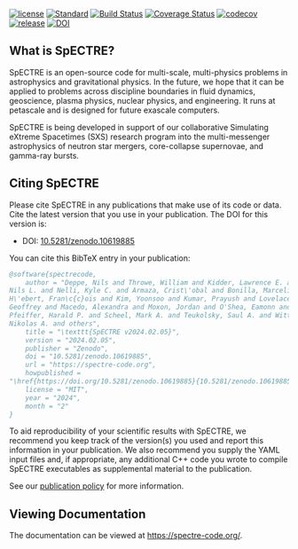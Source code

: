 [//]: # (Distributed under the MIT License.)
[//]: # (See LICENSE.txt for details.)

[![license](https://img.shields.io/badge/license-MIT-blue.svg)](https://github.com/sxs-collaboration/spectre/blob/develop/LICENSE.txt)
[![Standard](https://img.shields.io/badge/c%2B%2B-20-blue.svg)](https://en.wikipedia.org/wiki/C%2B%2B#Standardization)
[![Build Status](https://github.com/sxs-collaboration/spectre/workflows/Tests/badge.svg?branch=develop)](https://github.com/sxs-collaboration/spectre/actions)
[![Coverage Status](https://coveralls.io/repos/github/sxs-collaboration/spectre/badge.svg?branch=develop)](https://coveralls.io/github/sxs-collaboration/spectre?branch=develop)
[![codecov](https://codecov.io/gh/sxs-collaboration/spectre/branch/develop/graph/badge.svg)](https://codecov.io/gh/sxs-collaboration/spectre)
[![release](https://img.shields.io/badge/release-v2024.02.05-informational)](https://github.com/sxs-collaboration/spectre/releases/tag/v2024.02.05)
[![DOI](https://zenodo.org/badge/doi/10.5281/zenodo.10619885.svg)](https://doi.org/10.5281/zenodo.10619885)

## What is SpECTRE?

SpECTRE is an open-source code for multi-scale, multi-physics problems
in astrophysics and gravitational physics. In the future, we hope that
it can be applied to problems across discipline boundaries in fluid
dynamics, geoscience, plasma physics, nuclear physics, and
engineering. It runs at petascale and is designed for future exascale
computers.

SpECTRE is being developed in support of our collaborative Simulating
eXtreme Spacetimes (SXS) research program into the multi-messenger
astrophysics of neutron star mergers, core-collapse supernovae, and
gamma-ray bursts.

## Citing SpECTRE

Please cite SpECTRE in any publications that make use of its code or data. Cite
the latest version that you use in your publication. The DOI for this version
is:

- DOI: [10.5281/zenodo.10619885](https://doi.org/10.5281/zenodo.10619885)

You can cite this BibTeX entry in your publication:

<!-- The BibTeX entry below is updated automatically at releases -->
<!-- BIBTEX ENTRY -->
```bib
@software{spectrecode,
    author = "Deppe, Nils and Throwe, William and Kidder, Lawrence E. and Vu,
Nils L. and Nelli, Kyle C. and Armaza, Crist\'obal and Bonilla, Marceline S. and
H\'ebert, Fran\c{c}ois and Kim, Yoonsoo and Kumar, Prayush and Lovelace,
Geoffrey and Macedo, Alexandra and Moxon, Jordan and O'Shea, Eamonn and
Pfeiffer, Harald P. and Scheel, Mark A. and Teukolsky, Saul A. and Wittek,
Nikolas A. and others",
    title = "\texttt{SpECTRE v2024.02.05}",
    version = "2024.02.05",
    publisher = "Zenodo",
    doi = "10.5281/zenodo.10619885",
    url = "https://spectre-code.org",
    howpublished =
"\href{https://doi.org/10.5281/zenodo.10619885}{10.5281/zenodo.10619885}",
    license = "MIT",
    year = "2024",
    month = "2"
}
```
<!-- BIBTEX ENTRY -->

To aid reproducibility of your scientific results with SpECTRE, we recommend you
keep track of the version(s) you used and report this information in your
publication. We also recommend you supply the YAML input files and, if
appropriate, any additional C++ code you wrote to compile SpECTRE executables as
supplemental material to the publication.

See our [publication policy](https://spectre-code.org/publication_policies.html)
for more information.

## Viewing Documentation

The documentation can be viewed at https://spectre-code.org/.
